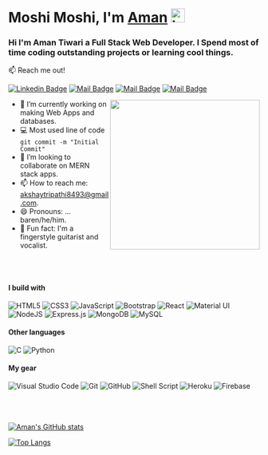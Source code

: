 # Moshi Moshi, I'm [Aman](github.com/barenzimo) <img src="https://user-images.githubusercontent.com/1303154/88677602-1635ba80-d120-11ea-84d8-d263ba5fc3c0.gif" width="28px" alt="hi">

### **Hi I'm Aman Tiwari a Full Stack Web Developer. I Spend most of time coding outstanding projects or learning cool things.**

:mailbox: Reach me out!

[![Linkedin Badge](https://img.shields.io/badge/-Aman-0e76a8?style=flat&labelColor=0e76a8&logo=linkedin&logoColor=white)](https://www.linkedin.com/in/barenzimo/)
[![Mail Badge](https://img.shields.io/badge/-@barenzimo-e84393?style=flat&labelColor=e84393&logo=instagram&logoColor=white)](https://instagram.com/barenzimo)
[![Mail Badge](https://img.shields.io/badge/-Aman-4267B2?style=flat&labelColor=4267B2&logo=facebook&logoColor=white)](https://facebook.com/aman.tiwari.808516)
[![Mail Badge](https://img.shields.io/badge/-Aman-c0392b?style=flat&labelColor=c0392b&logo=gmail&logoColor=white)](mailto:akshaytripathi8493@gmail.com)

<img src="https://media.giphy.com/media/PgKc6XWRjJ4GgkAevA/giphy.gif" width=300 align=right />

<!-- TODO: Add last video link -->

- 🔭 I’m currently working on making Web Apps and databases.
- :computer: Most used line of code `git commit -m "Initial Commit"`
- 🤔 I’m looking to collaborate on MERN stack apps.
- 📫 How to reach me: akshaytripathi8493@gmail.com.
- 😄 Pronouns: ... baren/he/him.
- 🎸 Fun fact: I'm a fingerstyle guitarist and vocalist.

<br/>
<br/>


#### I build with

<!-- TODO: Make technologies links takes you to repositories -->

<p align="left">
<img alt="HTML5" src="https://img.shields.io/badge/html5-%23E34F26.svg?style=for-the-badge&logo=html5&logoColor=white"/>
	<img alt="CSS3" src="https://img.shields.io/badge/css3-%231572B6.svg?style=for-the-badge&logo=css3&logoColor=white"/>
  <img alt="JavaScript" src="https://img.shields.io/badge/javascript-%23323330.svg?style=for-the-badge&logo=javascript&logoColor=%23F7DF1E"/>
  <img alt="Bootstrap" src="https://img.shields.io/badge/bootstrap-%23563D7C.svg?style=for-the-badge&logo=bootstrap&logoColor=white"/>
  <img alt="React" src="https://img.shields.io/badge/react-%2320232a.svg?style=for-the-badge&logo=react&logoColor=%2361DAFB"/>
  <img alt="Material UI" src="https://img.shields.io/badge/materialui-%230081CB.svg?style=for-the-badge&logo=material-ui&logoColor=white"/>
  <img alt="NodeJS" src="https://img.shields.io/badge/node.js-%2343853D.svg?style=for-the-badge&logo=node-dot-js&logoColor=white"/>
  <img alt="Express.js" src="https://img.shields.io/badge/express.js-%23404d59.svg?style=for-the-badge&logo=express&logoColor=%2361DAFB"/>
  <img alt="MongoDB" src ="https://img.shields.io/badge/MongoDB-%234ea94b.svg?style=for-the-badge&logo=mongodb&logoColor=white"/>
  <img alt="MySQL" src="https://img.shields.io/badge/mysql-%2300f.svg?style=for-the-badge&logo=mysql&logoColor=white"/>
  
  </p>
  
#### Other languages
<p align="left>
          <img alt="C++" src="https://img.shields.io/badge/c++-%2300599C.svg?style=for-the-badge&logo=c%2B%2B&logoColor=white"/>
                                                                                                                              	<img alt="C" src="https://img.shields.io/badge/c-%2300599C.svg?style=for-the-badge&logo=c&logoColor=white"/>
                                                                                                                                <img alt="Python" src="https://img.shields.io/badge/python-%2314354C.svg?style=for-the-badge&logo=python&logoColor=white"/>
 </p>

#### My gear
<p align="left">
               <img alt="Visual Studio Code" src="https://img.shields.io/badge/VisualStudioCode-0078d7.svg?style=for-the-badge&logo=visual-studio-code&logoColor=white"/>
               <img alt="Git" src="https://img.shields.io/badge/git-%23F05033.svg?style=for-the-badge&logo=git&logoColor=white"/>
                                                                                                                               <img alt="GitHub" src="https://img.shields.io/badge/github-%23121011.svg?style=for-the-badge&logo=github&logoColor=white"/>
															       <img alt="Shell Script" src="https://img.shields.io/badge/shell_script-%23121011.svg?style=for-the-badge&logo=gnu-bash&logoColor=white"/>
                                                                                                                               <img alt="Heroku" src="https://img.shields.io/badge/heroku-%23430098.svg?style=for-the-badge&logo=heroku&logoColor=white"/>
                                                                                                                               <img alt="Firebase" src="https://img.shields.io/badge/firebase-%23039BE5.svg?style=for-the-badge&logo=firebase"/>
               
</p>




<br/><br/><br/>
[![Aman's GitHub stats](https://github-readme-stats.vercel.app/api?username=barenzimo&count_private=true&show_icons=true&theme=dracula&top-langs?username=barenzimo)](https://github.com/barenzimo/github-readme-stats)
<br/>

[![Top Langs](https://github-readme-stats.vercel.app/api/top-langs/?username=barenzimo&layout=compact&theme=dracula)](https://github.com/barenzimo/github-readme-stats)
